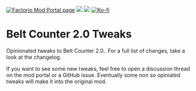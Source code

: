 [![Factorio Mod Portal page](https://img.shields.io/badge/dynamic/json?color=orange&label=Factorio&query=downloads_count&suffix=%20downloads&url=https%3A%2F%2Fmods.factorio.com%2Fapi%2Fmods%2Fbeltcounter2-tweaks&style=for-the-badge)](https://mods.factorio.com/mod/beltcounter2-tweaks) [![](https://img.shields.io/github/issues/QuingKhaos/beltcounter2-tweaks/bug?label=Bug%20Reports&style=for-the-badge)](https://github.com/QuingKhaos/beltcounter2-tweaks/issues?q=is%3Aissue%20state%3Aopen%20label%3Abug) [![](https://img.shields.io/github/issues-pr/QuingKhaos/beltcounter2-tweaks?label=Pull%20Requests&style=for-the-badge)](https://github.com/QuingKhaos/beltcounter2-tweaks/pulls) [![Ko-fi](https://img.shields.io/badge/Ko--fi-support%20me-ff5e5b?logo=kofi&logoColor=white&style=for-the-badge)](https://ko-fi.com/quingkhaos)

# Belt Counter 2.0 Tweaks

Opinionated tweaks to Belt Counter 2.0.. For a full list of changes, take a look at the changelog.

If you want to see some new tweaks, feel free to open a discussion thread on the mod portal or a GitHub issue. Eventually some non so opiniated tweaks will make it into the original mod.
